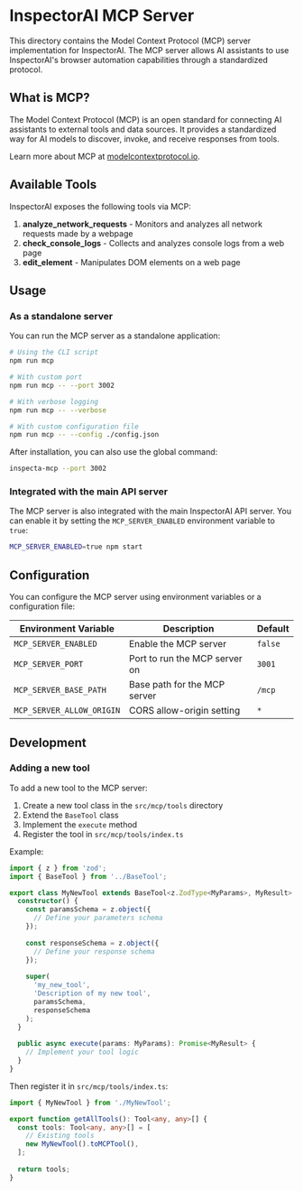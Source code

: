 # InspectorAI MCP Server

This directory contains the Model Context Protocol (MCP) server implementation for InspectorAI. The MCP server allows AI assistants to use InspectorAI's browser automation capabilities through a standardized protocol.

## What is MCP?

The Model Context Protocol (MCP) is an open standard for connecting AI assistants to external tools and data sources. It provides a standardized way for AI models to discover, invoke, and receive responses from tools.

Learn more about MCP at [modelcontextprotocol.io](https://modelcontextprotocol.io).

## Available Tools

InspectorAI exposes the following tools via MCP:

1. **analyze_network_requests** - Monitors and analyzes all network requests made by a webpage
2. **check_console_logs** - Collects and analyzes console logs from a web page
3. **edit_element** - Manipulates DOM elements on a web page

## Usage

### As a standalone server

You can run the MCP server as a standalone application:

```bash
# Using the CLI script
npm run mcp

# With custom port
npm run mcp -- --port 3002

# With verbose logging
npm run mcp -- --verbose

# With custom configuration file
npm run mcp -- --config ./config.json
```

After installation, you can also use the global command:

```bash
inspecta-mcp --port 3002
```

### Integrated with the main API server

The MCP server is also integrated with the main InspectorAI API server. You can enable it by setting the `MCP_SERVER_ENABLED` environment variable to `true`:

```bash
MCP_SERVER_ENABLED=true npm start
```

## Configuration

You can configure the MCP server using environment variables or a configuration file:

| Environment Variable | Description | Default |
|----------------------|-------------|---------|
| `MCP_SERVER_ENABLED` | Enable the MCP server | `false` |
| `MCP_SERVER_PORT` | Port to run the MCP server on | `3001` |
| `MCP_SERVER_BASE_PATH` | Base path for the MCP server | `/mcp` |
| `MCP_SERVER_ALLOW_ORIGIN` | CORS allow-origin setting | `*` |

## Development

### Adding a new tool

To add a new tool to the MCP server:

1. Create a new tool class in the `src/mcp/tools` directory
2. Extend the `BaseTool` class
3. Implement the `execute` method
4. Register the tool in `src/mcp/tools/index.ts`

Example:

```typescript
import { z } from 'zod';
import { BaseTool } from '../BaseTool';

export class MyNewTool extends BaseTool<z.ZodType<MyParams>, MyResult> {
  constructor() {
    const paramsSchema = z.object({
      // Define your parameters schema
    });
    
    const responseSchema = z.object({
      // Define your response schema
    });
    
    super(
      'my_new_tool',
      'Description of my new tool',
      paramsSchema,
      responseSchema
    );
  }
  
  public async execute(params: MyParams): Promise<MyResult> {
    // Implement your tool logic
  }
}
```

Then register it in `src/mcp/tools/index.ts`:

```typescript
import { MyNewTool } from './MyNewTool';

export function getAllTools(): Tool<any, any>[] {
  const tools: Tool<any, any>[] = [
    // Existing tools
    new MyNewTool().toMCPTool(),
  ];
  
  return tools;
}
``` 